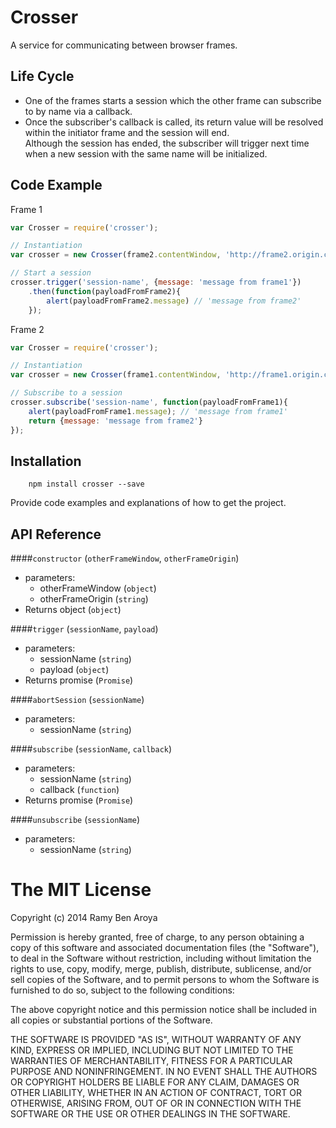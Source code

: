 # Crosser

A service for communicating between browser frames.  

## Life Cycle
- One of the frames starts a session which the other frame can subscribe to by name via a callback.  
- Once the subscriber's callback is called, its return value will be resolved within the initiator frame and the session will end.  
Although the session has ended, the subscriber will trigger next time when a new session with the same name will be initialized.

## Code Example

Frame 1
```javascript
var Crosser = require('crosser');

// Instantiation
var crosser = new Crosser(frame2.contentWindow, 'http://frame2.origin.com');

// Start a session
crosser.trigger('session-name', {message: 'message from frame1'})
	.then(function(payloadFromFrame2){
		alert(payloadFromFrame2.message) // 'message from frame2'
	});
```

Frame 2
```javascript
var Crosser = require('crosser');

// Instantiation
var crosser = new Crosser(frame1.contentWindow, 'http://frame1.origin.com');

// Subscribe to a session
crosser.subscribe('session-name', function(payloadFromFrame1){
	alert(payloadFromFrame1.message); // 'message from frame1'
	return {message: 'message from frame2'}
});

```

## Installation

```
	npm install crosser --save
```

Provide code examples and explanations of how to get the project.

## API Reference

####`constructor` (`otherFrameWindow`, `otherFrameOrigin`)
- parameters:
	- otherFrameWindow (`object`)
	- otherFrameOrigin (`string`)
- Returns
	object (`object`)

####`trigger` (`sessionName`, `payload`)
- parameters:
	- sessionName (`string`)
	- payload (`object`)
- Returns
	promise (`Promise`)

####`abortSession` (`sessionName`)
- parameters:
	- sessionName (`string`)

####`subscribe` (`sessionName`, `callback`)
- parameters:
	- sessionName (`string`)
	- callback (`function`)
- Returns
	promise (`Promise`)

####`unsubscribe` (`sessionName`)
- parameters:
	- sessionName (`string`)

The MIT License
===============

Copyright (c) 2014 Ramy Ben Aroya

Permission is hereby granted, free of charge, to any person obtaining a copy
of this software and associated documentation files (the "Software"), to deal
in the Software without restriction, including without limitation the rights
to use, copy, modify, merge, publish, distribute, sublicense, and/or sell
copies of the Software, and to permit persons to whom the Software is
furnished to do so, subject to the following conditions:

The above copyright notice and this permission notice shall be included in
all copies or substantial portions of the Software.

THE SOFTWARE IS PROVIDED "AS IS", WITHOUT WARRANTY OF ANY KIND, EXPRESS OR
IMPLIED, INCLUDING BUT NOT LIMITED TO THE WARRANTIES OF MERCHANTABILITY,
FITNESS FOR A PARTICULAR PURPOSE AND NONINFRINGEMENT. IN NO EVENT SHALL THE
AUTHORS OR COPYRIGHT HOLDERS BE LIABLE FOR ANY CLAIM, DAMAGES OR OTHER
LIABILITY, WHETHER IN AN ACTION OF CONTRACT, TORT OR OTHERWISE, ARISING FROM,
OUT OF OR IN CONNECTION WITH THE SOFTWARE OR THE USE OR OTHER DEALINGS IN
THE SOFTWARE.
